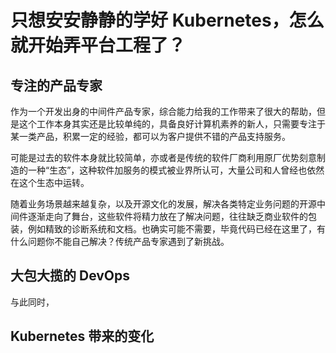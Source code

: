# 只想安安静静的学好 Kubernetes，怎么就开始弄平台工程了？

## 专注的产品专家

作为一个开发出身的中间件产品专家，综合能力给我的工作带来了很大的帮助，但是这个工作本身其实还是比较单纯的，具备良好计算机素养的新人，只需要专注于某一类产品，积累一定的经验，都可以为客户提供不错的产品支持服务。

可能是过去的软件本身就比较简单，亦或者是传统的软件厂商利用原厂优势刻意制造的一种“生态”，这种软件加服务的模式被业界所认可，大量公司和人曾经也依然在这个生态中运转。

随着业务场景越来越复杂，以及开源文化的发展，解决各类特定业务问题的开源中间件逐渐走向了舞台，这些软件将精力放在了解决问题，往往缺乏商业软件的包装，例如精致的诊断系统和文档。也确实可能不需要，毕竟代码已经在这里了，有什么问题你不能自己解决？传统产品专家遇到了新挑战。

## 大包大揽的 DevOps

与此同时，

## Kubernetes 带来的变化

## 